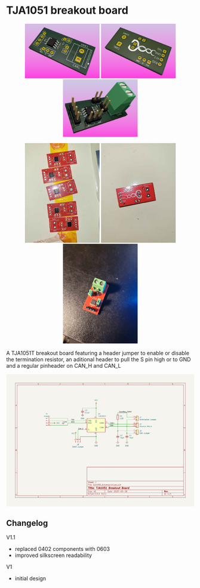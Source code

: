 # TJA1051 breakout board

<p align="center">
    <img src="images/1.png" alt="Photo1" width="200"/>
    <img src="images/2.png" alt="Photo2" width="200"/>
    <img src="images/3.png" alt="Photo3" width="200"/>
</p>
<p align="center">
    <img src="images/v1_1.jpg" alt="v1" width="200"/>
    <img src="images/v1_2.jpg" alt="v1" width="200"/>
    <img src="images/v1_3.jpg" alt="v1" width="200"/>
</p>

A TJA1051T breakout board featuring a header jumper to enable or disable the termination resistor, an aditional header to pull the S pin high or to GND and a regular pinheader on CAN_H and CAN_L

![alt text](images/schematic.png)

## Changelog
V1.1
- replaced 0402 components with 0603
- improved silkscreen readability

V1
- initial design